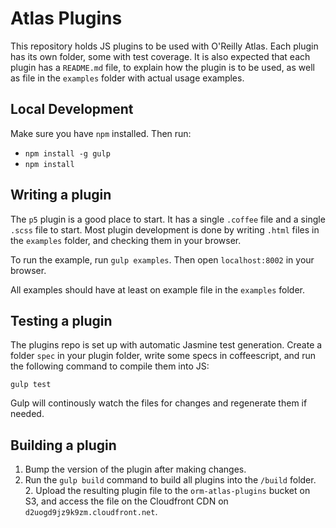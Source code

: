 Atlas Plugins
=================

This repository holds JS plugins to be used with O'Reilly Atlas. Each plugin has its own folder, some with test coverage. It is also expected that each plugin has a `README.md` file, to explain how the plugin is to be used, as well as file in the `examples` folder with actual usage examples.


Local Development
-----------------

Make sure you have `npm` installed. Then run:

- `npm install -g gulp`
- `npm install`

Writing a plugin
--------------------

The `p5` plugin is a good place to start. It has a single `.coffee` file and a single `.scss` file to start. Most plugin development is done by writing `.html` files in the `examples` folder, and checking them in your browser.

To run the example, run `gulp examples`. Then open `localhost:8002` in your browser.

All examples should have at least on example file in the `examples` folder.

Testing a plugin
----------------

The plugins repo is set up with automatic Jasmine test generation. Create a folder `spec` in your plugin folder, write some specs in coffeescript, and run the following command to compile them into JS:

```
gulp test
```

Gulp will continously watch the files for changes and regenerate them if needed.


Building a plugin
-----------------

1. Bump the version of the plugin after making changes.
1. Run the `gulp build` command to build all plugins into the `/build` folder. 2. Upload the resulting plugin file to the `orm-atlas-plugins` bucket on S3, and access the file on the Cloudfront CDN on `d2uogd9jz9k9zm.cloudfront.net`.
